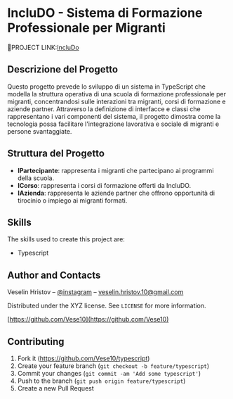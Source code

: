 # IncluDO - Sistema di Formazione Professionale per Migranti

🔗PROJECT LINK:[IncluDo](https://codepen.io/pen?template=XWLjZbQ )

## Descrizione del Progetto

Questo progetto prevede lo sviluppo di un sistema in TypeScript che modella la struttura operativa di una scuola di formazione professionale per migranti, concentrandosi sulle interazioni tra migranti, corsi di formazione e aziende partner. Attraverso la definizione di interfacce e classi che rappresentano i vari componenti del sistema, il progetto dimostra come la tecnologia possa facilitare l'integrazione lavorativa e sociale di migranti e persone svantaggiate.

## Struttura del Progetto

- **IPartecipante**: rappresenta i migranti che partecipano ai programmi della scuola.
- **ICorso**: rappresenta i corsi di formazione offerti da IncluDO.
- **IAzienda**: rappresenta le aziende partner che offrono opportunità di tirocinio o impiego ai migranti formati.

## Skills

The skills used to create this project are:
 - Typescript

 ## Author and Contacts

Veselin Hristov – [@instagram](https://instagram.com/vese.10?igshid=OGQ5ZDc2ODk2ZA==) – veselin.hristov.10@gmail.com

Distributed under the XYZ license. See ``LICENSE`` for more information.

[https://github.com/Vese10](https://github.com/Vese10)

## Contributing

1. Fork it (<https://github.com/Vese10/typescript>)
2. Create your feature branch (`git checkout -b feature/typescript`)
3. Commit your changes (`git commit -am 'Add some typescript'`)
4. Push to the branch (`git push origin feature/typescript`)
5. Create a new Pull Request